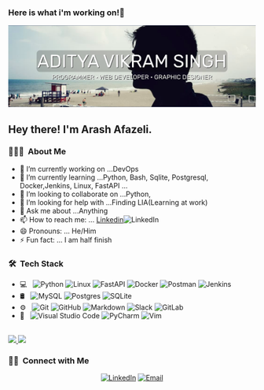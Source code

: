 ### Here is what i'm working on!👋

<img src="https://raw.githubusercontent.com/AVS1508/AVS1508/master/assets/Aditya%20Vikram%20Singh%20Banner.png">

<h2> Hey there! I'm Arash Afazeli.</h2>

<h3> 👨🏻‍💻 &nbsp;About Me </h3>

- 🔭 I’m currently working on ...DevOps
- 🌱 I’m currently learning ...Python, Bash, Sqlite, Postgresql, Docker,Jenkins, Linux, FastAPI ...
- 👯 I’m looking to collaborate on ...Python, 
- 🤔 I’m looking for help with ...Finding LIA(Learning at work)
- 💬 Ask me about ...Anything
- 📫 How to reach me: ... [Linkedin](https://www.linkedin.com/in/arash-afazeli-8a1bab123/)![LinkedIn](https://img.shields.io/badge/linkedin-%230077B5.svg?style=for-the-badge&logo=linkedin&logoColor=white)
- 😄 Pronouns: ... He/Him
- ⚡ Fun fact: ... I am half finish

<h3> 🛠 &nbsp;Tech Stack</h3>

- 💻 &nbsp;
  ![Python](https://img.shields.io/badge/-Python-333333?style=flat&logo=python)
  ![Linux](https://img.shields.io/badge/Linux-FCC624?style=for-the-badge&logo=linux&logoColor=black)
  ![FastAPI](https://img.shields.io/badge/FastAPI-005571?style=for-the-badge&logo=fastapi)
  ![Docker](https://img.shields.io/badge/docker-%230db7ed.svg?style=for-the-badge&logo=docker&logoColor=white)
  ![Postman](https://img.shields.io/badge/Postman-FF6C37?style=for-the-badge&logo=postman&logoColor=white)
  ![Jenkins](https://img.shields.io/badge/jenkins-%232C5263.svg?style=for-the-badge&logo=jenkins&logoColor=white)
- 🛢 &nbsp;
  ![MySQL](https://img.shields.io/badge/-MySQL-333333?style=flat&logo=mysql)
  ![Postgres](https://img.shields.io/badge/postgres-%23316192.svg?style=for-the-badge&logo=postgresql&logoColor=white)
  ![SQLite](https://img.shields.io/badge/sqlite-%2307405e.svg?style=for-the-badge&logo=sqlite&logoColor=white)
- ⚙️ &nbsp;
  ![Git](https://img.shields.io/badge/-Git-333333?style=flat&logo=git)
  ![GitHub](https://img.shields.io/badge/-GitHub-333333?style=flat&logo=github)
  ![Markdown](https://img.shields.io/badge/-Markdown-333333?style=flat&logo=markdown)
  ![Slack](https://img.shields.io/badge/Slack-4A154B?style=for-the-badge&logo=slack&logoColor=white)
  ![GitLab](https://img.shields.io/badge/gitlab-%23181717.svg?style=for-the-badge&logo=gitlab&logoColor=white)
- 🔧 &nbsp;
  ![Visual Studio Code](https://img.shields.io/badge/-Visual%20Studio%20Code-333333?style=flat&logo=visual-studio-code&logoColor=007ACC)
  ![PyCharm](https://img.shields.io/badge/pycharm-143?style=for-the-badge&logo=pycharm&logoColor=black&color=black&labelColor=green)
  ![Vim](https://img.shields.io/badge/VIM-%2311AB00.svg?style=for-the-badge&logo=vim&logoColor=white)


<br/>

<a href="https://github.com/arashafazeli">
  <img height="180em" src="https://github-readme-stats.vercel.app/api?username=arashafazeli&theme=buefy&show_icons=true" />
  <img height="180em" src="https://github-readme-stats.vercel.app/api/top-langs/?username=arashafazeli&theme=buefy&layout=compact" />
</a>

<br/>

<h3> 🤝🏻 &nbsp;Connect with Me </h3>

<p align="center">
<a href="https://www.linkedin.com/in/arashafazeli/"><img alt="LinkedIn" src="https://img.shields.io/badge/LinkedIn-Aditya%20Vikram%20Singh-blue?style=flat-square&logo=linkedin"></a>
<a href="mailto:arashafazeli@gmail.com"><img alt="Email" src="https://img.shields.io/badge/Email-arashafazeli@gmail.com-blue?style=flat-square&logo=gmail"></a>
</p>
